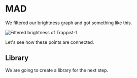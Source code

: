 # MAD
We filtered our brightness graph and got something like this.

![Filtered brightness of Trappist-1](image/filter.png)

Let's see how these points are connected.

## Library
We are going to create a library for the next step.
